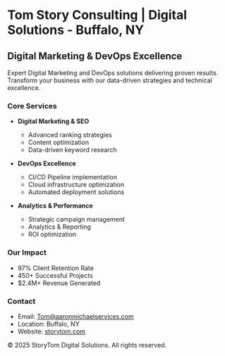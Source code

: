 # Tom Story Consulting | Digital Solutions - Buffalo, NY

## Digital Marketing & DevOps Excellence

Expert Digital Marketing and DevOps solutions delivering proven results. Transform your business with our data-driven strategies and technical excellence.

### Core Services

- **Digital Marketing & SEO**
  - Advanced ranking strategies
  - Content optimization
  - Data-driven keyword research

- **DevOps Excellence**
  - CI/CD Pipeline implementation
  - Cloud infrastructure optimization
  - Automated deployment solutions

- **Analytics & Performance**
  - Strategic campaign management
  - Analytics & Reporting
  - ROI optimization

### Our Impact

- 97% Client Retention Rate
- 450+ Successful Projects
- $2.4M+ Revenue Generated

### Contact

- Email: Tom@aaronmichaelservices.com
- Location: Buffalo, NY
- Website: [storytom.com](https://storytom.com)

© 2025 StoryTom Digital Solutions. All rights reserved.
